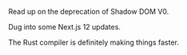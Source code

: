 Read up on the deprecation of Shadow DOM V0.

Dug into some Next.js 12 updates.

The Rust compiler is definitely making things faster.